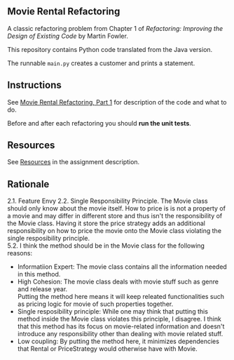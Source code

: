 ## Movie Rental Refactoring

A classic refactoring problem from Chapter 1 of
_Refactoring: Improving the Design of Existing Code_ by Martin Fowler.  

This repository contains Python code translated from the Java version.

The runnable `main.py` creates a customer and prints a statement.


## Instructions

See [Movie Rental Refactoring, Part 1](https://cpske.github.io/ISP/assignment/movierental/movierental-part1) for description of the code and what to do.

Before and after each refactoring you should **run the unit tests**.

## Resources

See [Resources](https://cpske.github.io/ISP/assignment/movierental/movierental-part1#resources) in the assignment description.

## Rationale
2.1. Feature Envy
2.2. Single Responsibility Principle. The Movie class should only know about the movie itself. How to price is is not a property of a movie and may differ in different store and thus isn't the responsibility of the Movie class. Having it store the price strategy adds an additional responsibility on how to price the movie onto the Movie class violating the single resposibility principle.  
5.2. I think the method should be in the Movie class for the following reasons:  
 - Informatiion Expert: The movie class contains all the information needed in this method.  
 - High Cohesion: The movie class deals with movie stuff such as genre and release year.  
   Putting the method here means it will keep releated functionalities such as pricing logic for movie of such properties together.  
 - Single resposibility principle: While one may think that putting this method inside the Movie class violates this principle, I disagree. I think that this method has its focus on movie-related information and doesn't introduce any responsibility other than dealing with movie related stuff.  
 - Low coupling: By putting the method here, it minimizes dependencies that Rental or PriceStrategy would otherwise have with Movie.  
